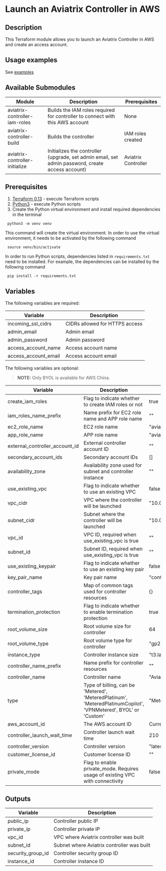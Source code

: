 # Launch an Aviatrix Controller in AWS

## Description
This Terraform module allows you to launch an Aviatrix Controller in AWS and create an access account.

## Usage examples

See [examples](https://github.com/AviatrixSystems/terraform-aviatrix-aws-controller/blob/main/examples/README.md)

## Available Submodules

| Module  | Description | Prerequisites |
| ------- | ----------- | ------------- |
| aviatrix-controller-iam-roles | Builds the IAM roles required for controller to connect with this AWS account | None |
| aviatrix-controller-build | Builds the controller | IAM roles created|
| aviatrix-controller-initialize | Initializes the controller (upgrade, set admin email, set admin password, create access account) | Aviatrix Controller |

## Prerequisites

1. [Terraform 0.13](https://www.terraform.io/downloads.html) - execute Terraform scripts
2. [Python3](https://www.python.org/downloads/) - execute Python scripts
3. Create the Python virtual environment and install required dependencies in the terminal
``` shell
 python3 -m venv venv
```
This command will create the virtual environment. In order to use the virtual environment, it needs to be activated by the following command
``` shell
 source venv/bin/activate
```
In order to run Python scripts, dependencies listed in `requirements.txt` need to be installed. For example, the dependencies can be installed by the following command
``` shell
 pip install -r requirements.txt
```

## Variables

The following variables are required:

| Variable  | Description |
| --------- | ----------- |
| incoming_ssl_cidrs | CIDRs allowed for HTTPS access |
| admin_email | Admin email |
| admin_password | Admin password |
| access_account_name | Access account name |
| access_account_email | Access account email |

The following variables are optional:

> **NOTE:** Only BYOL is available for AWS China.

| Variable  | Description | Default |
| --------- | ----------- | ------- |
| create_iam_roles | Flag to indicate whether to create IAM roles or not | true |
| iam_roles_name_prefix | Name prefix for EC2 role name and APP role name | "" |
| ec2_role_name | EC2 role name | "aviatrix-role-ec2" |
| app_role_name | APP role name | "aviatrix-role-app" |
| external_controller_account_id | External controller account ID | "" |
| secondary_account_ids  | Secondary account IDs | [] |
| availability_zone | Availability zone used for subnet and controller instance | "" |
| use_existing_vpc | Flag to indicate whether to use an existing VPC | false |
| vpc_cidr | VPC where the controller will be launched | "10.0.0.0/16" |
| subnet_cidr | Subnet where the controller will be launched | "10.0.1.0/24" |
| vpc_id | VPC ID, required when use_existing_vpc is true | "" |
| subnet_id | Subnet ID, required when use_existing_vpc is true | "" |
| use_existing_keypair | Flag to indicate whether to use an existing key pair | false |
| key_pair_name | Key pair name | "controller_kp" |
| controller_tags | Map of common tags used for controller resources | {} |
| termination_protection | Flag to indicate whether to enable termination protection | true |
| root_volume_size | Root volume size for controller | 64 |
| root_volume_type | Root volume type for controller | "gp2" |
| instance_type | Controller instance size | "t3.large" |
| controller_name_prefix | Name prefix for controller resources | "" |
| controller_name | Controller name | "AviatrixController" |
| type | Type of billing, can be 'Metered', 'MeteredPlatinum', 'MeteredPlatinumCopilot', 'VPNMetered', BYOL' or 'Custom' | "MeteredPlatinumCopilot" |
| aws_account_id | The AWS account ID | Current caller ID |
| controller_launch_wait_time | Controller launch wait time | 210 |
| controller_version | Controller version | "latest" |
| customer_license_id | Customer license ID | "" |
| private_mode | Flag to enable private_mode. Requires usage of existing VPC with connectivity | false |

## Outputs

| Variable  | Description |
| --------- | ----------- |
| public_ip | Controller public IP |
| private_ip | Controller private IP |
| vpc_id | VPC where Aviatrix controller was built |
| subnet_id | Subnet where Aviatrix controller was built |
| security_group_id | Controller security group ID |
| instance_id | Controller instance ID |

